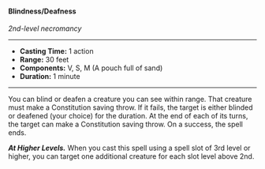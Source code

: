 #### Blindness/Deafness
*2nd-level necromancy*
___
- **Casting Time:** 1 action
- **Range:** 30 feet
- **Components:** V, S, M (A pouch full of sand)
- **Duration:** 1 minute
---
You can blind or deafen a creature you can see within range. That creature must make a Constitution saving throw. If it fails, the target is either blinded or deafened (your choice) for the duration. At the end of each of its turns, the target can make a Constitution saving throw. On a success, the spell ends.

***At Higher Levels.*** When you cast this spell using a spell slot of 3rd level or higher, you can target one additional creature for each slot level above 2nd.